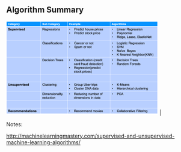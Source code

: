 ## Algorithm Summary

<img src="../../assets/images/machine-learning/algorithm-summary-1.png" style="width:80%;"/><!-- {"left" : 1.02, "top" : 1.75, "height" : 5.07, "width" : 8.21} -->
                                                  |

Notes:

http://machinelearningmastery.com/supervised-and-unsupervised-machine-learning-algorithms/
